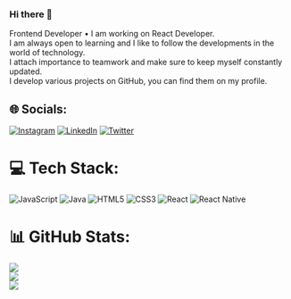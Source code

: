 ### Hi there 👋
Frontend Developer • I am working on React Developer.<br>
I am always open to learning and I like to follow the developments in the world of technology.<br>
I attach importance to teamwork and make sure to keep myself constantly updated.<br>
I develop various projects on GitHub, you can find them on my profile.<br>


## 🌐 Socials:
[![Instagram](https://img.shields.io/badge/Instagram-%23E4405F.svg?logo=Instagram&logoColor=white)](https://instagram.com/mskcr_42) [![LinkedIn](https://img.shields.io/badge/LinkedIn-%230077B5.svg?logo=linkedin&logoColor=white)](https://linkedin.com/in/in/musakacar) [![Twitter](https://img.shields.io/badge/Twitter-%231DA1F2.svg?logo=Twitter&logoColor=white)](https://twitter.com/@musakacar) 

# 💻 Tech Stack:
![JavaScript](https://img.shields.io/badge/javascript-%23323330.svg?style=for-the-badge&logo=javascript&logoColor=%23F7DF1E) ![Java](https://img.shields.io/badge/java-%23ED8B00.svg?style=for-the-badge&logo=openjdk&logoColor=white) ![HTML5](https://img.shields.io/badge/html5-%23E34F26.svg?style=for-the-badge&logo=html5&logoColor=white) ![CSS3](https://img.shields.io/badge/css3-%231572B6.svg?style=for-the-badge&logo=css3&logoColor=white) ![React](https://img.shields.io/badge/react-%2320232a.svg?style=for-the-badge&logo=react&logoColor=%2361DAFB) ![React Native](https://img.shields.io/badge/react_native-%2320232a.svg?style=for-the-badge&logo=react&logoColor=%2361DAFB)
# 📊 GitHub Stats:
![](https://github-readme-stats.vercel.app/api?username=mskcr&theme=dark&hide_border=false&include_all_commits=false&count_private=false)<br/>
![](https://github-readme-streak-stats.herokuapp.com/?user=mskcr&theme=dark&hide_border=false)<br/>
![](https://github-readme-stats.vercel.app/api/top-langs/?username=mskcr&theme=dark&hide_border=false&include_all_commits=false&count_private=false&layout=compact)




